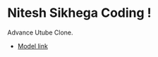 # Nitesh Sikhega Coding !

Advance Utube Clone.
- [Model link](https://app.eraser.io/workspace/YtPqZ1VogxGy1jzIDkzj)
